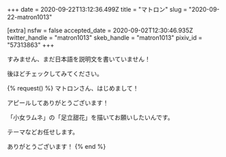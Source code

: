 +++
date = 2020-09-22T13:12:36.499Z
title = "マトロン"
slug = "2020-09-22-matron1013"

[extra]
nsfw = false
accepted_date = 2020-09-02T12:30:46.935Z
twitter_handle = "matron1013"
skeb_handle = "matron1013"
pixiv_id = "57313863"
+++

すみません、まだ日本語を説明文を書いていません！

後ほどチェックしてみてください。

{% request() %}
マトロンさん、はじめまして！

アピールしてありがとうございます！

「小女ラムネ」の「足立甜花」を描いてお願いしたいんです。

テーマなどお任せします。

ありがとうございます！
{% end %}
